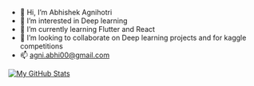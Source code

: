 - 👋 Hi, I’m Abhishek Agnihotri
- 👀 I’m interested in Deep learning
- 🌱 I’m currently learning Flutter and React
- 💞️ I’m looking to collaborate on Deep learning projects and for kaggle competitions
- 📫 agni.abhi00@gmail.com

<!---
amrabhiagni/amrabhiagni is a ✨ special ✨ repository because its `README.md` (this file) appears on your GitHub profile.
You can click the Preview link to take a look at your changes.
--->

[![My GitHub Stats](https://github-readme-stats.vercel.app/api/?username=agniBit&count_private=true&theme=tokyonight&showicons=true)]()

